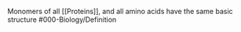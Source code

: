 Monomers of all [[Proteins]], and all amino acids have the same basic structure
#000-Biology/Definition 